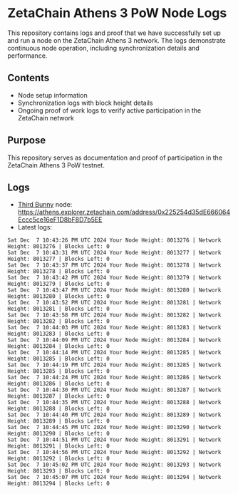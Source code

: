 # ZetaChain Athens 3 PoW Node Logs
This repository contains logs and proof that we have successfully set up and run a node on the ZetaChain Athens 3 network. The logs demonstrate continuous node operation, including synchronization details and performance.

## Contents
- Node setup information
- Synchronization logs with block height details
- Ongoing proof of work logs to verify active participation in the ZetaChain network

## Purpose
This repository serves as documentation and proof of participation in the ZetaChain Athens 3 PoW testnet.

## Logs

- [Third Bunny](https://thirdbunny.xyz/) node: https://athens.explorer.zetachain.com/address/0x225254d35dE666064Eccc5ce16eF1D8bF8D7b5EE
- Latest logs:
```
Sat Dec  7 10:43:26 PM UTC 2024 Your Node Height: 8013276 | Network Height: 8013276 | Blocks Left: 0
Sat Dec  7 10:43:31 PM UTC 2024 Your Node Height: 8013277 | Network Height: 8013277 | Blocks Left: 0
Sat Dec  7 10:43:37 PM UTC 2024 Your Node Height: 8013278 | Network Height: 8013278 | Blocks Left: 0
Sat Dec  7 10:43:42 PM UTC 2024 Your Node Height: 8013279 | Network Height: 8013279 | Blocks Left: 0
Sat Dec  7 10:43:47 PM UTC 2024 Your Node Height: 8013280 | Network Height: 8013280 | Blocks Left: 0
Sat Dec  7 10:43:52 PM UTC 2024 Your Node Height: 8013281 | Network Height: 8013281 | Blocks Left: 0
Sat Dec  7 10:43:58 PM UTC 2024 Your Node Height: 8013282 | Network Height: 8013282 | Blocks Left: 0
Sat Dec  7 10:44:03 PM UTC 2024 Your Node Height: 8013283 | Network Height: 8013283 | Blocks Left: 0
Sat Dec  7 10:44:09 PM UTC 2024 Your Node Height: 8013284 | Network Height: 8013284 | Blocks Left: 0
Sat Dec  7 10:44:14 PM UTC 2024 Your Node Height: 8013285 | Network Height: 8013285 | Blocks Left: 0
Sat Dec  7 10:44:19 PM UTC 2024 Your Node Height: 8013285 | Network Height: 8013285 | Blocks Left: 0
Sat Dec  7 10:44:24 PM UTC 2024 Your Node Height: 8013286 | Network Height: 8013286 | Blocks Left: 0
Sat Dec  7 10:44:30 PM UTC 2024 Your Node Height: 8013287 | Network Height: 8013287 | Blocks Left: 0
Sat Dec  7 10:44:35 PM UTC 2024 Your Node Height: 8013288 | Network Height: 8013288 | Blocks Left: 0
Sat Dec  7 10:44:40 PM UTC 2024 Your Node Height: 8013289 | Network Height: 8013289 | Blocks Left: 0
Sat Dec  7 10:44:45 PM UTC 2024 Your Node Height: 8013290 | Network Height: 8013290 | Blocks Left: 0
Sat Dec  7 10:44:51 PM UTC 2024 Your Node Height: 8013291 | Network Height: 8013291 | Blocks Left: 0
Sat Dec  7 10:44:56 PM UTC 2024 Your Node Height: 8013292 | Network Height: 8013292 | Blocks Left: 0
Sat Dec  7 10:45:02 PM UTC 2024 Your Node Height: 8013293 | Network Height: 8013293 | Blocks Left: 0
Sat Dec  7 10:45:07 PM UTC 2024 Your Node Height: 8013294 | Network Height: 8013294 | Blocks Left: 0
```

